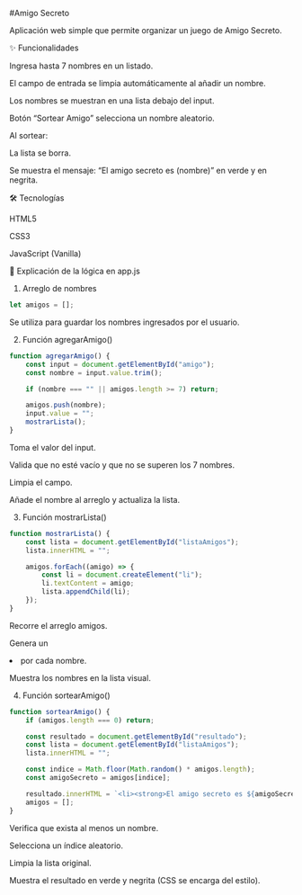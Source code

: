 #Amigo Secreto

Aplicación web simple que permite organizar un juego de Amigo Secreto.

✨ Funcionalidades

Ingresa hasta 7 nombres en un listado.

El campo de entrada se limpia automáticamente al añadir un nombre.

Los nombres se muestran en una lista debajo del input.

Botón “Sortear Amigo” selecciona un nombre aleatorio.

Al sortear:

La lista se borra.

Se muestra el mensaje: “El amigo secreto es (nombre)” en verde y en negrita.

🛠️ Tecnologías

HTML5

CSS3

JavaScript (Vanilla)

📜 Explicación de la lógica en app.js
1. Arreglo de nombres

```js
let amigos = [];
```

Se utiliza para guardar los nombres ingresados por el usuario.

2. Función agregarAmigo()

```js
function agregarAmigo() {
    const input = document.getElementById("amigo");
    const nombre = input.value.trim();

    if (nombre === "" || amigos.length >= 7) return;

    amigos.push(nombre);
    input.value = ""; 
    mostrarLista();
}
```

Toma el valor del input.

Valida que no esté vacío y que no se superen los 7 nombres.

Limpia el campo.

Añade el nombre al arreglo y actualiza la lista.

3. Función mostrarLista()
```js
function mostrarLista() {
    const lista = document.getElementById("listaAmigos");
    lista.innerHTML = "";

    amigos.forEach((amigo) => {
        const li = document.createElement("li");
        li.textContent = amigo;
        lista.appendChild(li);
    });
}
```

Recorre el arreglo amigos.

Genera un <li> por cada nombre.

Muestra los nombres en la lista visual.

4. Función sortearAmigo()
```js
function sortearAmigo() {
    if (amigos.length === 0) return;

    const resultado = document.getElementById("resultado");
    const lista = document.getElementById("listaAmigos");
    lista.innerHTML = "";

    const indice = Math.floor(Math.random() * amigos.length);
    const amigoSecreto = amigos[indice];

    resultado.innerHTML = `<li><strong>El amigo secreto es ${amigoSecreto}</strong></li>`;
    amigos = [];
}
```

Verifica que exista al menos un nombre.

Selecciona un índice aleatorio.

Limpia la lista original.

Muestra el resultado en verde y negrita (CSS se encarga del estilo).
